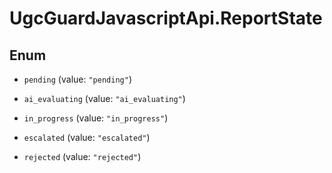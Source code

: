 # UgcGuardJavascriptApi.ReportState

## Enum


* `pending` (value: `"pending"`)

* `ai_evaluating` (value: `"ai_evaluating"`)

* `in_progress` (value: `"in_progress"`)

* `escalated` (value: `"escalated"`)

* `rejected` (value: `"rejected"`)


